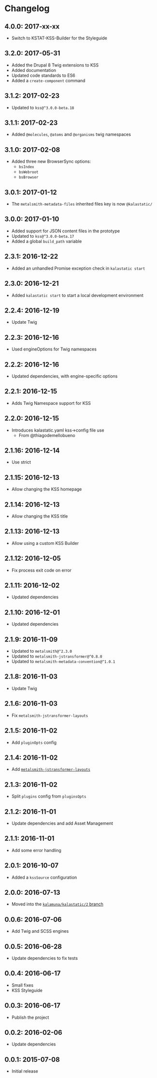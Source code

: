 # Changelog

## 4.0.0: 2017-xx-xx

- Switch to KSTAT-KSS-Builder for the Styleguide

## 3.2.0: 2017-05-31

- Added the Drupal 8 Twig extensions to KSS
- Added documentation
- Updated code standards to ES6
- Added a `create-component` command

## 3.1.2: 2017-02-23

- Updated to `kss@^3.0.0-beta.18`

## 3.1.1: 2017-02-23

- Added `@molecules`, `@atoms` and `@organisms` twig namespaces

## 3.1.0: 2017-02-08

- Added three new BrowserSync options:
  - `bsIndex`
  - `bsWebroot`
  - `bsBrowser`

## 3.0.1: 2017-01-12

- The `metalsmith-metadata-files` inherited files key is now `@kalastatic/`

## 3.0.0: 2017-01-10

- Added support for JSON content files in the prototype
- Updated to `kss@^3.0.0-beta.17`
- Added a global `build_path` variable

## 2.3.1: 2016-12-22

- Added an unhandled Promise exception check in `kalastatic start`

## 2.3.0: 2016-12-21

- Added `kalastatic start` to start a local development environment

## 2.2.4: 2016-12-19

- Update Twig

## 2.2.3: 2016-12-16

- Used engineOptions for Twig namespaces

## 2.2.2: 2016-12-16

- Updated dependencies, with engine-specific options

## 2.2.1: 2016-12-15

- Adds Twig Namespace support for KSS

## 2.2.0: 2016-12-15

- Introduces kalastatic.yaml kss->config file use
  - From @thiagodemellobueno

## 2.1.16: 2016-12-14

- Use strict

## 2.1.15: 2016-12-13

- Allow changing the KSS homepage

## 2.1.14: 2016-12-13

- Allow changing the KSS title

## 2.1.13: 2016-12-13

- Allow using a custom KSS Builder

## 2.1.12: 2016-12-05

- Fix process exit code on error

## 2.1.11: 2016-12-02

- Updated dependencies

## 2.1.10: 2016-12-01

- Updated dependencies

## 2.1.9: 2016-11-09

- Updated to `metalsmith@^2.3.0`
- Updated to `metalsmith-jstransformer@^0.8.0`
- Updated to `metalsmith-metadata-convention@^1.0.1`

## 2.1.8: 2016-11-03

- Update Twig

## 2.1.6: 2016-11-03

- Fix `metalsmith-jstransformer-layouts`

## 2.1.5: 2016-11-02

- Add `pluginOpts` config

## 2.1.4: 2016-11-02

- Add [`metalsmith-jstransformer-layouts`](https://github.com/RobLoach/metalsmith-jstransformer-layouts)

## 2.1.3: 2016-11-02

- Split `plugins` config from `pluginsOpts`

## 2.1.2: 2016-11-01

- Update dependencies and add Asset Management

## 2.1.1: 2016-11-01

- Add some error handling

## 2.0.1: 2016-10-07

- Added a `kssSource` configuration

## 2.0.0: 2016-07-13

- Moved into the [`kalamuna/kalastatic/2` branch](https://github.com/kalamuna/kalastatic/tree/2)

## 0.0.6: 2016-07-06

- Add Twig and SCSS engines

## 0.0.5: 2016-06-28

- Update dependencies to fix tests

## 0.0.4: 2016-06-17

- Small fixes
- KSS Styleguide

## 0.0.3: 2016-06-17

- Publish the project

## 0.0.2: 2016-02-06

- Update dependencies

## 0.0.1: 2015-07-08

- Initial release
